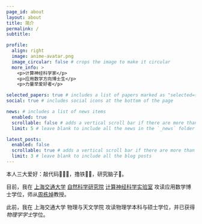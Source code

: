 ```yaml
---
page_id: about
layout: about
title: 简介
permalink: /
subtitle:

profile:
  align: right
  image: anime-avatar.png
  image_circular: false # crops the image to make it circular
  more_info: >
    <p>计算神经科学家</p>
    <p>应用数学方向博士生</p>
    <p>力量举爱好者</p>

selected_papers: true # includes a list of papers marked as "selected={true}"
social: true # includes social icons at the bottom of the page

news: # includes a list of news items
  enabled: true
  scrollable: false # adds a vertical scroll bar if there are more than 3 news items
  limit: 5 # leave blank to include all the news in the `_news` folder

latest_posts:
  enabled: false
  scrollable: true # adds a vertical scroll bar if there are more than 3 new posts items
  limit: 3 # leave blank to include all the blog posts
---
```


本人三大爱好：敲代码🧑🏻‍💻，撸铁🏋🏻，研究脑子🧠。

目前，我在 [上海交通大学](https://www.sjtu.edu.cn) [自然科学研究院](https://ins.sjtu.edu.cn/) [计算神经科学实验室](https://lcns-sjtu.github.io) 攻读应用数学博士学位，师从[周栋焯](https://ins.sjtu.edu.cn/people/zdz/)教授。

此前，我在 上海交通大学 物理与天文学院 攻读物理学本科与硕士学位，并已获得*物理学学士*学位。
